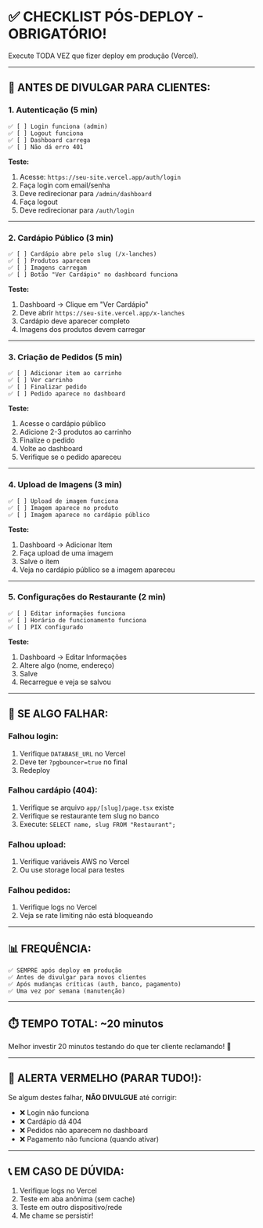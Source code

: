 # ✅ CHECKLIST PÓS-DEPLOY - OBRIGATÓRIO!

Execute TODA VEZ que fizer deploy em produção (Vercel).

---

## 🚀 **ANTES DE DIVULGAR PARA CLIENTES:**

### **1. Autenticação (5 min)**
```
✅ [ ] Login funciona (admin)
✅ [ ] Logout funciona
✅ [ ] Dashboard carrega
✅ [ ] Não dá erro 401
```

**Teste:**
1. Acesse: `https://seu-site.vercel.app/auth/login`
2. Faça login com email/senha
3. Deve redirecionar para `/admin/dashboard`
4. Faça logout
5. Deve redirecionar para `/auth/login`

---

### **2. Cardápio Público (3 min)**
```
✅ [ ] Cardápio abre pelo slug (/x-lanches)
✅ [ ] Produtos aparecem
✅ [ ] Imagens carregam
✅ [ ] Botão "Ver Cardápio" no dashboard funciona
```

**Teste:**
1. Dashboard → Clique em "Ver Cardápio"
2. Deve abrir `https://seu-site.vercel.app/x-lanches`
3. Cardápio deve aparecer completo
4. Imagens dos produtos devem carregar

---

### **3. Criação de Pedidos (5 min)**
```
✅ [ ] Adicionar item ao carrinho
✅ [ ] Ver carrinho
✅ [ ] Finalizar pedido
✅ [ ] Pedido aparece no dashboard
```

**Teste:**
1. Acesse o cardápio público
2. Adicione 2-3 produtos ao carrinho
3. Finalize o pedido
4. Volte ao dashboard
5. Verifique se o pedido apareceu

---

### **4. Upload de Imagens (3 min)**
```
✅ [ ] Upload de imagem funciona
✅ [ ] Imagem aparece no produto
✅ [ ] Imagem aparece no cardápio público
```

**Teste:**
1. Dashboard → Adicionar Item
2. Faça upload de uma imagem
3. Salve o item
4. Veja no cardápio público se a imagem apareceu

---

### **5. Configurações do Restaurante (2 min)**
```
✅ [ ] Editar informações funciona
✅ [ ] Horário de funcionamento funciona
✅ [ ] PIX configurado
```

**Teste:**
1. Dashboard → Editar Informações
2. Altere algo (nome, endereço)
3. Salve
4. Recarregue e veja se salvou

---

## 🔴 **SE ALGO FALHAR:**

### **Falhou login:**
1. Verifique `DATABASE_URL` no Vercel
2. Deve ter `?pgbouncer=true` no final
3. Redeploy

### **Falhou cardápio (404):**
1. Verifique se arquivo `app/[slug]/page.tsx` existe
2. Verifique se restaurante tem slug no banco
3. Execute: `SELECT name, slug FROM "Restaurant";`

### **Falhou upload:**
1. Verifique variáveis AWS no Vercel
2. Ou use storage local para testes

### **Falhou pedidos:**
1. Verifique logs no Vercel
2. Veja se rate limiting não está bloqueando

---

## 📊 **FREQUÊNCIA:**

```
✅ SEMPRE após deploy em produção
✅ Antes de divulgar para novos clientes
✅ Após mudanças críticas (auth, banco, pagamento)
✅ Uma vez por semana (manutenção)
```

---

## ⏱️ **TEMPO TOTAL: ~20 minutos**

Melhor investir 20 minutos testando do que ter cliente reclamando! 💪

---

## 🚨 **ALERTA VERMELHO (PARAR TUDO!):**

Se algum destes falhar, **NÃO DIVULGUE** até corrigir:
- ❌ Login não funciona
- ❌ Cardápio dá 404
- ❌ Pedidos não aparecem no dashboard
- ❌ Pagamento não funciona (quando ativar)

---

## 📞 **EM CASO DE DÚVIDA:**

1. Verifique logs no Vercel
2. Teste em aba anônima (sem cache)
3. Teste em outro dispositivo/rede
4. Me chame se persistir!
